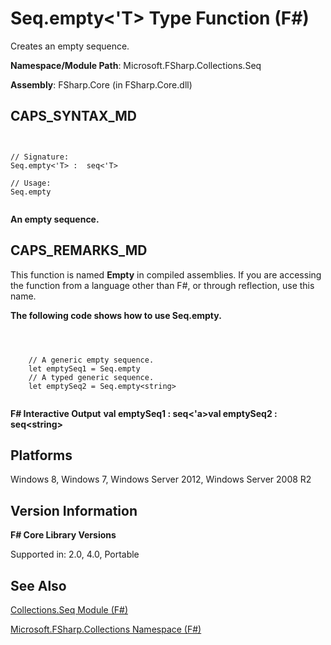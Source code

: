 # Seq.empty<'T> Type Function (F#)

Creates an empty sequence.

**Namespace/Module Path**: Microsoft.FSharp.Collections.Seq

**Assembly**: FSharp.Core (in FSharp.Core.dll)


## CAPS_SYNTAX_MD



```


// Signature:
Seq.empty<'T> :  seq<'T>

// Usage:
Seq.empty


```


**An empty sequence.**
## CAPS_REMARKS_MD
This function is named **Empty** in compiled assemblies. If you are accessing the function from a language other than F#, or through reflection, use this name.

**The following code shows how to use Seq.empty.**


```



    // A generic empty sequence.
    let emptySeq1 = Seq.empty
    // A typed generic sequence.
    let emptySeq2 = Seq.empty<string>


```



**F# Interactive Output**
**val emptySeq1 : seq&lt;'a&gt;val emptySeq2 : seq&lt;string&gt;**
## Platforms
Windows 8, Windows 7, Windows Server 2012, Windows Server 2008 R2


## Version Information
**F# Core Library Versions**

Supported in: 2.0, 4.0, Portable




## See Also
[Collections.Seq Module &#40;F&#35;&#41;](Collections.Seq+Module+%28F%23%29.md)

[Microsoft.FSharp.Collections Namespace &#40;F&#35;&#41;](Microsoft.FSharp.Collections+Namespace+%28F%23%29.md)

